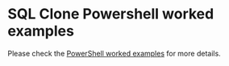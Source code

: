 # SQL Clone Powershell worked examples

Please check the [PowerShell worked examples](https://documentation.red-gate.com/clone/automation/powershell-worked-examples) for more details.